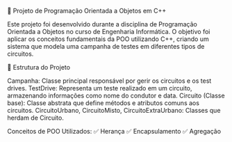 🚀 Projeto de Programação Orientada a Objetos em C++


Este projeto foi desenvolvido durante a disciplina de Programação Orientada a Objetos no curso de Engenharia Informática. O objetivo foi aplicar os conceitos fundamentais da POO utilizando C++, criando um sistema que modela uma campanha de testes em diferentes tipos de circuitos.

📂 Estrutura do Projeto

Campanha: Classe principal responsável por gerir os circuitos e os test drives.
TestDrive: Representa um teste realizado em um circuito, armazenando informações como nome do condutor e data.
Circuito (Classe base): Classe abstrata que define métodos e atributos comuns aos circuitos.
CircuitoUrbano, CircuitoMisto, CircuitoExtraUrbano: Classes que herdam de Circuito.


Conceitos de POO Utilizados: 
✅ Herança
✅ Encapsulamento
✅ Agregação
